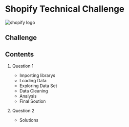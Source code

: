 # Shopify Technical Challenge
![shopify logo](https://user-images.githubusercontent.com/63667951/133675379-6c703fd6-9910-4776-8483-b53b8c4ab28d.png)


## Challenge

## Contents
1. Question 1
    - Importing librarys
    - Loading Data
    - Exploring Data Set
    - Data Cleaning
    - Analysis
    - Final Soution

2. Question 2
    - Solutions
